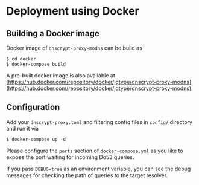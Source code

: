 # Deployment using Docker

## Building a Docker image

Docker image of `dnscrypt-proxy-modns` can be build as

```:bash
$ cd docker
$ docker-compose build
```

A pre-built docker image is also available at [https://hub.docker.com/repository/docker/jqtype/dnscrypt-proxy-modns](https://hub.docker.com/repository/docker/jqtype/dnscrypt-proxy-modns).

## Configuration

Add your `dnscrypt-proxy.toml` and filtering config files in `config/` directory and run it via

```:bash
$ docker-compose up -d
```

Please configure the `ports` section of `docker-compose.yml` as you like to expose the port waiting for incoming Do53 queries.

If you pass `DEBUG=true` as an environment variable, you can see the debug messages for checking the path of queries to the target resolver.
